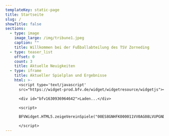 ```yaml
---
templateKey: static-page
title: Startseite
slug: /
showTitle: false
sections:
  - type: image
    image_large: /img/tribune1.jpeg
    caption: ""
    title: Willkommen bei der Fußballabteilung des TSV Zorneding
  - type: teaser_list
    offset: 0
    count: 3
    title: Aktuelle Neuigkeiten
  - type: iframe
    title: Aktueller Spielplan und Ergebnisse
    html: >-
      <script type='text/javascript'
      src="https://widget-prod.bfv.de/widget/widgetresource/widgetjs"></script>

      <div id="bfv1630936964642">Laden...</div>

      <script>

      BFVWidget.HTML5.zeigeVereinSpiele("00ES8GNHFK000011VV0AG08LVUPGND5I", "bfv1630936964642", { height: "800", width: "350", selectedTab: BFVWidget.HTML5.vereinTabs.spiele, colorResults: "undefined" , colorNav: "undefined" , colorClubName : "undefined" , backgroundNav: "undefined"});

      </script>
---
```

